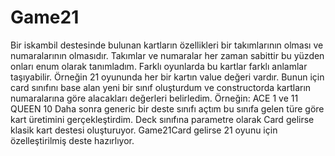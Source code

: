 # Game21

Bir iskambil destesinde bulunan kartların özellikleri bir takımlarının olması ve numaralarının olmasıdır. Takımlar ve numaralar her zaman sabittir bu yüzden onları enum olarak tanımladım.
Farklı oyunlarda bu kartlar farklı anlamlar taşıyabilir. Örneğin 21 oyununda her bir kartın value değeri vardır. Bunun için card sınıfını base alan yeni bir sınıf oluşturdum ve constructorda kartların numaralarına göre alacakları değerleri belirledim.
Örneğin:
ACE 1 ve 11
QUEEN  10
Daha sonra generic bir deste sınıfı açtım bu sınıfa gelen türe göre kart üretimini gerçekleştirdim.
Deck sınıfına parametre olarak Card gelirse klasik kart destesi oluşturuyor. Game21Card gelirse 21 oyunu için özelleştirilmiş deste hazırlıyor.

